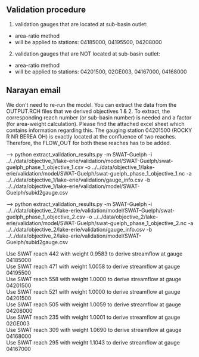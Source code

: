 ## Validation procedure

1. validation gauges that are located at sub-basin outlet:
- area-ratio method
- will be applied to stations: 04185000, 04195500, 04208000
 
2. validation gauges that are NOT located at sub-basin outlet:
- area-ratio method
- will be applied to stations: 04201500, 02GE003, 04167000, 04168000


Narayan email
-------------------
We don't need to re-run the model. You can extract the data from the
OUTPUT.RCH files that we derived objectives 1 & 2.
To extract, the corresponding reach number (or
sub-basin number) is needed and a factor (for area-weight
calculation). Please find the attached excel sheet which contains
information regarding this. The gauging station 04201500 (ROCKY R
NR BEREA OH) is exactly located at the confluence of two
reaches. Therefore, the FLOW_OUT for both these reaches has to be added. 

--> python extract_validation_results.py -m SWAT-Guelph -i ../../data/objective_1/lake-erie/validation/model/SWAT-Guelph/swat-guelph_phase_1_objective_1.csv -o ../../data/objective_1/lake-erie/validation/model/SWAT-Guelph/swat-guelph_phase_1_objective_1.nc -a ../../data/objective_1/lake-erie/validation/gauge_info.csv -b ../../data/objective_1/lake-erie/validation/model/SWAT-Guelph/subid2gauge.csv

--> python extract_validation_results.py -m SWAT-Guelph -i ../../data/objective_2/lake-erie/validation/model/SWAT-Guelph/swat-guelph_phase_1_objective_2.csv -o ../../data/objective_2/lake-erie/validation/model/SWAT-Guelph/swat-guelph_phase_1_objective_2.nc -a ../../data/objective_2/lake-erie/validation/gauge_info.csv -b ../../data/objective_2/lake-erie/validation/model/SWAT-Guelph/subid2gauge.csv



Use SWAT reach 442 with weight 0.9583 to derive streamflow at gauge 04185000<br>
Use SWAT reach 471 with weight 1.0058 to derive streamflow at gauge 04195500<br>
Use SWAT reach 558 with weight 1.0000 to derive streamflow at gauge 04201500<br>
Use SWAT reach 521 with weight 1.0000 to derive streamflow at gauge 04201500<br>
Use SWAT reach 505 with weight 1.0059 to derive streamflow at gauge 04208000<br>
Use SWAT reach 235 with weight 1.0001 to derive streamflow at gauge 02GE003<br>
Use SWAT reach 309 with weight 1.0690 to derive streamflow at gauge 04168000<br>
Use SWAT reach 295 with weight 1.1043 to derive streamflow at gauge 04167000<br>

